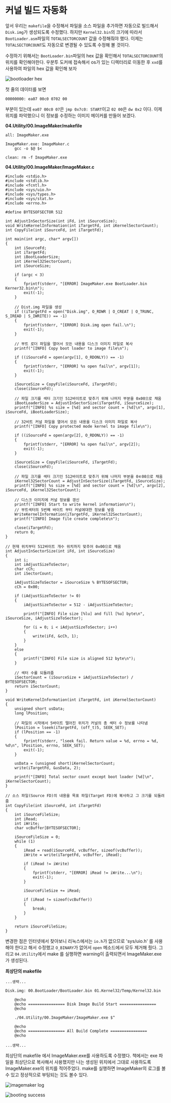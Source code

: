 # 커널 빌드 자동화

앞서 우리는 `makefile`을 수정해서 파일을 소스 파일을 추가하면 자동으로 빌드해서 `Disk.img`가 생성되도록 수정했다.
하지만 `Kernel32.bin`의 크기에 따라서 `BootLoader.asm`파일의 `TOTALSECTORCOUNT` 값을 수정해줘야 했다.
이제는 `TOTALSECTORCOUNT`도 자동으로 변경될 수 있도록 수정해 볼 것이다.

수정하기 위해서는 `BootLoader.bin`파일의 hex 값을 확인해서 `TOTALSECTORCOUNT`의 위치를 확인해야한다.
우분투 도커에 접속해서 os가 있는 디렉터리로 이동한 후 `xxd`를 사용하여 파일의 hex 값을 확인해 보자

![bootloader hex](/contents/dev/2020/04/14/image/os-study-15-1.png)

첫 줄의 데이터를 보면
```
00000000: ea07 00c0 0702 00
```
부분이 있는데 `ea07 00c0 07`은 `jmp 0x7c0: START`이고 `02 00`은 `dw 0x2` 이다.
이제 위치를 파악했으니 이 정보를 수정하는 이미지 메이커를 만들어 보겠다.

**04.Utility/00.ImageMaker/makefile**
```
all: ImageMaker.exe

ImageMaker.exe: ImageMaker.c
	gcc -o $@ $<

clean: rm -f ImageMaker.exe
```

**04.Utility/00.ImageMaker/ImageMaker.c**
```
#include <stdio.h>
#include <stdlib.h>
#include <fcntl.h>
#include <sys/uio.h>
#include <sys/types.h>
#include <sys/stat.h>
#include <errno.h>

#define BYTESOFSECTOR 512

int AdjustInSectorSize(int iFd, int iSourceSize);
void WriteKernelInformation(int iTargetFd, int iKernelSectorCount);
int CopyFile(int iSourceFd, int iTargetFd);

int main(int argc, char* argv[])
{
	int iSourceFd;
	int iTargetFd;
	int iBootLoaderSize;
	int iKernel32SectorCount;
	int iSourceSize;

	if (argc < 3)
	{
		fprintf(stderr, "[ERROR] ImageMaker.exe BootLoader.bin Kerner32.bin\n");
		exit(-1);
	}

	// Dist.img 파일을 생성
	if ((iTargetFd = open("Disk.img", O_RDWR | O_CREAT | O_TRUNC, S_IREAD | S_IWRITE)) == -1)
	{
		fprintf(stderr, "[ERROR] Disk.img open fail.\n");
		exit(-1);
	}

	// 부트 로더 파일을 열어서 모든 내용을 디스크 이미지 파일로 복사
	printf("[INFO] Copy boot loader to image file\n");

	if ((iSourceFd = open(argv[1], O_RDONLY)) == -1)
	{
		fprintf(stderr, "[ERROR] %s open fail\n", argv[1]);
		exit(-1);
	}

	iSourceSize = CopyFile(iSourceFd, iTargetFd);
	close(iSourceFd);

	// 파일 크기를 섹터 크기인 512바이트로 맞추기 위해 나머지 부분을 0x00으로 채움
	iBootLoaderSize = AdjustInSectorSize(iTargetFd, iSourceSize);
	printf("[INFO] %s size = [%d] and sector count = [%d]\n", argv[1], iSourceFd, iBootLoaderSize);

	// 32비트 커널 파일을 열어서 모든 내용을 디스크 이미지 파일로 복사
	printf("[INFO] Copy protected mode kernel to image file\n");

	if ((iSourceFd = open(argv[2], O_RDONLY)) == -1)
	{
		fprintf(stderr, "[ERROR] %s open fail\n", argv[2]);
		exit(-1);
	}

	iSourceSize = CopyFile(iSourceFd, iTargetFd);
	close(iSourceFd);

	// 파일 크기를 섹터 크기인 512바이트로 맞추기 위해 나머지 부분을 0ㅌ00으로 채움
	iKernel32SectorCount = AdjustInSectorSize(iTargetFd, iSourceSize);
	printf("[INFO] %s size = [%d] and sector count = [%d]\n", argv[2], iSourceFd, iKernel32SectorCount);

	// 디스크 이미지에 커널 정보를 갱신
	printf("[INFO] Start to write kernel information\n");
	// 부트섹터의 5번째 바이트 부터 커널에대한 정보를 넣음
	WriteKernelInformation(iTargetFd, iKernel32SectorCount);
	printf("[INFO] Image file create complete\n");

	close(iTargetFd);
	return 0;
}

// 현재 위치부터 512바이트 개수 위치까지 맞추어 0x00으로 채움
int AdjustInSectorSize(int iFd, int iSourceSize)
{
	int i;
	int iAdjustSizeToSector;
	char cCh;
	int iSectorCount;

	iAdjustSizeToSector = iSourceSize % BYTESOFSECTOR;
	cCh = 0x00;

	if (iAdjustSizeToSector != 0)
	{
		iAdjustSizeToSector = 512 - iAdjustSizeToSector;

		printf("[INFO] File size [%lu] and fill [%u] byte\n", iSourceSize, iAdjustSizeToSector);

		for (i = 0; i < iAdjustSizeToSector; i++)
		{
			write(iFd, &cCh, 1);
		}
	}
	else
	{
		printf("[INFO] File size is aligned 512 byte\n");
	}

	// 섹터 수를 되돌려줌
	iSectorCount = (iSourceSize + iAdjustSizeToSector) / BYTESOFSECTOR;
	return iSectorCount;
}

void WriteKernelInformation(int iTargetFd, int iKernelSectorCount)
{
	unsigned short usData;
	long lPosition;

	// 파일의 시작에서 5바이트 떨어진 위치가 커널의 총 섹터 수 정보를 나타냄 
	lPosition = lseek(iTargetFd, (off_t)5, SEEK_SET);
	if (lPosition == -1)
	{
		fprintf(stderr, "lseek fail. Return value = %d, errno = %d, %d\n", lPosition, errno, SEEK_SET);
		exit(-1);
	}

	usData = (unsigned short)iKernelSectorCount;
	write(iTargetFd, &usData, 2);

	printf("[INFO] Total sector count except boot loader [%d]\n", iKernelSectorCount);
}

// 소스 파일(Source FD)의 내용을 목표 파일(Target FD)에 복사하고 그 크기를 되돌려줌
int CopyFile(int iSourceFd, int iTargetFd)
{
	int iSourceFileSize;
	int iRead;
	int iWrite;
	char vcBuffer[BYTESOFSECTOR];

	iSourceFileSize = 0;
	while (1)
	{
		iRead = read(iSourceFd, vcBuffer, sizeof(vcBuffer));
		iWrite = write(iTargetFd, vcBuffer, iRead);

		if (iRead != iWrite)
		{
			fprintf(stderr, "[ERROR] iRead != iWrite...\n");
			exit(-1);
		}

		iSourceFileSize += iRead;

		if (iRead != sizeof(vcBuffer))
		{
			break;
		}
	}

	return iSourceFileSize;
}
```

변경한 점은 인터넷에서 찾아보니 리눅스에서는 `io.h`가 없으므로 'sys/uio.h' 를 사용해야 한다고 해서 수정했고
`O_BINARY`가 없어서 `open` 메소드에서 모두 제거해 줬다. 그리고 `04.Utility`에서 make 를 실행하면 warning이 출력되면서 ImageMaker.exe 가 생성된다.

**최상단의 makefile**
```
...생략...

Disk.img: 00.BootLoader/BootLoader.bin 01.Kernel32/Temp/Kernel32.bin

	@echo
	@echo ================ Disk Image Build Start ================
	@echo

	./04.Utility/00.ImageMaker/ImageMaker.exe $^

	@echo
	@echo ================ All Build Complete ================
	@echo

...생략...
```

최상단의 makefile 에서 ImageMaker.exe를 사용하도록 수정했다. 책에서는 exe 파일을 최상단으로 복사해서 사용했지만 나는 생성된 위치에서 그대로 사용하도록 ImageMaker.exe의 위치를 적어주었다.
make를 실행하면 ImageMaker의 로그를 볼수 있고 정상적으로 부팅되는 것도 볼수 있다.

![imagemaker log](/contents/dev/2020/04/14/image/os-study-15-2.png)

![booting success](/contents/dev/2020/04/14/image/os-study-15-3.png)